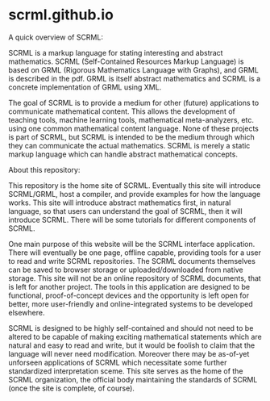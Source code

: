# scrml.github.io
A quick overview of SCRML:

SCRML is a markup language for stating interesting and abstract mathematics. SCRML (Self-Contained Resources Markup Language) is based on GRML (Rigorous Mathematics Language with Graphs), and GRML is described in the pdf. GRML is itself abstract mathematics and SCRML is a concrete implementation of GRML using XML.

The goal of SCRML is to provide a medium for other (future) applications to communicate mathematical content. This allows the development of teaching tools, machine learning tools, mathematical meta-analyzers, etc. using one common mathematical content language. None of these projects is part of SCRML, but SCRML is intended to be the medium through which they can communicate the actual mathematics. SCRML is merely a static markup language which can handle abstract mathematical concepts.

About this repository:

This repository is the home site of SCRML. Eventually this site will introduce SCRML/GRML, host a compiler, and provide examples for how the language works. This site will introduce abstract mathematics first, in natural language, so that users can understand the goal of SCRML, then it will introduce SCRML. There will be some tutorials for different components of SCRML.

One main purpose of this website will be the SCRML interface application. There will eventually be one page, offline capable, providing tools for a user to read and write SCRML repositories. The SCRML documents themselves can be saved to browser storage or uploaded/downloaded from native storage. This site will not be an online repository of SCRML documents, that is left for another project. The tools in this application are designed to be functional, proof-of-concept devices and the opportunity is left open for better, more user-friendly and online-integrated systems to be developed elsewhere.

SCRML is designed to be highly self-contained and should not need to be altered to be capable of making exciting mathematical statements which are natural and easy to read and write, but it would be foolish to claim that the language will never need modification. Moreover there may be as-of-yet unforseen applications of SCRML which necessitate some further standardized interpretation sceme. This site serves as the home of the SCRML organization, the official body maintaining the standards of SCRML (once the site is complete, of course).
